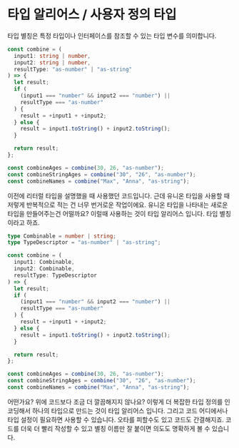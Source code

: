 # 타입 알리어스 / 사용자 정의 타입

타입 별칭은 특정 타입이나 인터페이스를 참조할 수 있는 타입 변수를 의미합니다.

```ts
const combine = (
  input1: string | number,
  input2: string | number,
  resultType: "as-number" | "as-string"
) => {
  let result;
  if (
    (input1 === "number" && input2 === "number") ||
    resultType === "as-number"
  ) {
    result = +input1 + +input2;
  } else {
    result = input1.toString() + input2.toString();
  }

  return result;
};

const combineAges = combine(30, 26, "as-number");
const combineStringAges = combine("30", "26", "as-number");
const combineNames = combine("Max", "Anna", "as-string");
```

이전에 리터럴 타입을 설명했을 때 사용했던 코드입니다.
근데 유니온 타입을 사용할 때 저렇게 반복적으로 적는 건 너무 번거로운 작업이에요. 유니온 타입을 나타내는 새로운 타입을 만들어주는건 어떨까요? 이럴때 사용하는 것이 타입 알리어스 입니다. 타입 별칭이라고 하죠.

```ts
type Combinable = number | string;
type TypeDescriptor = "as-number" | "as-string";

const combine = (
  input1: Combinable,
  input2: Combinable,
  resultType: TypeDescriptor
) => {
  let result;
  if (
    (input1 === "number" && input2 === "number") ||
    resultType === "as-number"
  ) {
    result = +input1 + +input2;
  } else {
    result = input1.toString() + input2.toString();
  }

  return result;
};

const combineAges = combine(30, 26, "as-number");
const combineStringAges = combine("30", "26", "as-number");
const combineNames = combine("Max", "Anna", "as-string");
```

어떤가요? 위에 코드보다 조금 더 깔끔해지지 않나요?
이렇게 더 복잡한 타입 정의를 인코딩해서 하나의 타입으로 만드는 것이 타입 알리어스 입니다. 그리고 코드 어디에서나 타입 설정이 필요하면 사용할 수 있습니다. 오타를 피할수도 있고 코드도 간결해지죠. 코드를 더욱 더 빨리 작성할 수 있고 별칭 이름만 잘 붙이면 의도도 명확하게 볼 수 있습니다.
